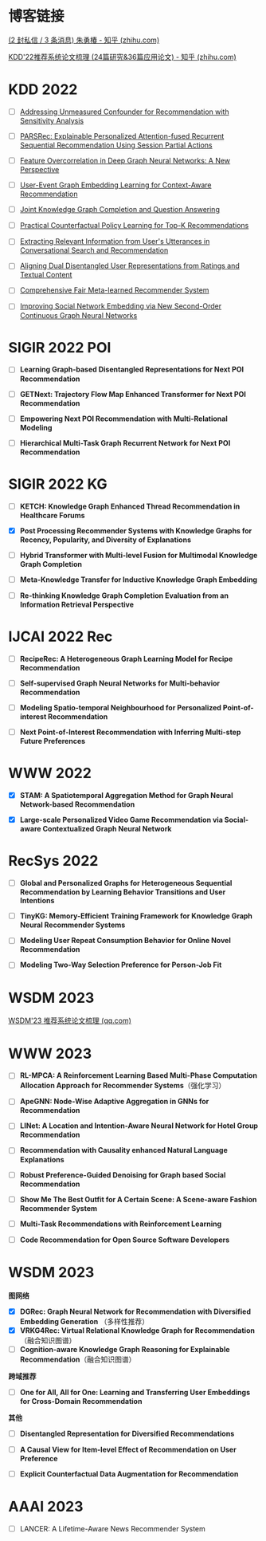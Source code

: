 # 博客链接

[(2 封私信 / 3 条消息) 朱勇椿 - 知乎 (zhihu.com)](https://www.zhihu.com/people/zhu-yong-chun-88/posts)

[KDD'22推荐系统论文梳理 (24篇研究&36篇应用论文) - 知乎 (zhihu.com)](https://zhuanlan.zhihu.com/p/550813024)



# KDD 2022

- [ ] [Addressing Unmeasured Confounder for Recommendation with Sensitivity Analysis](https://dl.acm.org/doi/10.1145/3534678.3539240)
- [ ] [PARSRec: Explainable Personalized Attention-fused Recurrent Sequential Recommendation Using Session Partial Actions](https://dl.acm.org/doi/10.1145/3534678.3539432)
- [ ] [Feature Overcorrelation in Deep Graph Neural Networks: A New Perspective](https://dl.acm.org/doi/10.1145/3534678.3539445)
- [ ] [User-Event Graph Embedding Learning for Context-Aware Recommendation](https://dl.acm.org/doi/10.1145/3534678.3539458)
- [ ] [Joint Knowledge Graph Completion and Question Answering](https://dl.acm.org/doi/10.1145/3534678.3539289)
- [ ] [Practical Counterfactual Policy Learning for Top-K Recommendations](https://dl.acm.org/doi/10.1145/3534678.3539295)
- [ ] [Extracting Relevant Information from User's Utterances in Conversational Search and Recommendation](https://dl.acm.org/doi/10.1145/3534678.3539471)
- [ ] [Aligning Dual Disentangled User Representations from Ratings and Textual Content](https://dl.acm.org/doi/10.1145/3534678.3539474)
- [ ] [Comprehensive Fair Meta-learned Recommender System](https://dl.acm.org/doi/10.1145/3534678.3539269)
- [ ] [Improving Social Network Embedding via New Second-Order Continuous Graph Neural Networks](https://dl.acm.org/doi/10.1145/3534678.3539415)



# SIGIR 2022 POI

- [ ] **Learning Graph-based Disentangled Representations for Next POI Recommendation**
- [ ] **GETNext: Trajectory Flow Map Enhanced Transformer for Next POI Recommendation**

- [ ] **Empowering Next POI Recommendation with Multi-Relational Modeling**

- [ ] **Hierarchical Multi-Task Graph Recurrent Network for Next POI Recommendation**





# SIGIR 2022 KG

- [ ] **KETCH: Knowledge Graph Enhanced Thread Recommendation in Healthcare Forums**

- [x] **Post Processing Recommender Systems with Knowledge Graphs for Recency, Popularity, and Diversity of Explanations**
- [ ] **Hybrid Transformer with Multi-level Fusion for Multimodal Knowledge Graph Completion**

- [ ] **Meta-Knowledge Transfer for Inductive Knowledge Graph Embedding**
- [ ] **Re-thinking Knowledge Graph Completion Evaluation from an Information Retrieval Perspective**



# IJCAI 2022 Rec

- [ ] **RecipeRec: A Heterogeneous Graph Learning Model for Recipe Recommendation**

- [ ] **Self-supervised Graph Neural Networks for Multi-behavior Recommendation**
- [ ] **Modeling Spatio-temporal Neighbourhood for Personalized Point-of-interest Recommendation**
- [ ] **Next Point-of-Interest Recommendation with Inferring Multi-step Future Preferences**



# WWW 2022

- [x] **STAM: A Spatiotemporal Aggregation Method for Graph Neural Network-based Recommendation**
- [x] **Large-scale Personalized Video Game Recommendation via Social-aware Contextualized Graph Neural Network**



# RecSys 2022

- [ ] **Global and Personalized Graphs for Heterogeneous Sequential Recommendation by Learning Behavior Transitions and User Intentions**

- [ ] **TinyKG: Memory-Efficient Training Framework for Knowledge Graph Neural Recommender Systems**

- [ ] **Modeling User Repeat Consumption Behavior for Online Novel Recommendation**

- [ ] **Modeling Two-Way Selection Preference for Person-Job Fit**



# WSDM 2023

[WSDM'23 推荐系统论文梳理 (qq.com)](https://mp.weixin.qq.com/s/-8n8x3cCII9nnOq2-X2-Fg)



# WWW 2023

- [ ] **RL-MPCA: A Reinforcement Learning Based Multi-Phase Computation Allocation Approach for Recommender Systems**（强化学习）
- [ ] **ApeGNN: Node-Wise Adaptive Aggregation in GNNs for Recommendation**
- [ ] **LINet: A Location and Intention-Aware Neural Network for Hotel Group Recommendation**
- [ ] **Recommendation with Causality enhanced Natural Language Explanations**
- [ ] **Robust Preference-Guided Denoising for Graph based Social Recommendation**
- [ ] **Show Me The Best Outfit for A Certain Scene: A Scene-aware Fashion Recommender System**
- [ ] **Multi-Task Recommendations with Reinforcement Learning**
- [ ] **Code Recommendation for Open Source Software Developers**



# WSDM 2023

**图网络**

- [x] **DGRec: Graph Neural Network for Recommendation with Diversified Embedding Generation** （多样性推荐）
- [x] **VRKG4Rec: Virtual Relational Knowledge Graph for Recommendation**（融合知识图谱）
- [ ] **Cognition-aware Knowledge Graph Reasoning for Explainable Recommendation**（融合知识图谱）

**跨域推荐**

- [ ] **One for All, All for One: Learning and Transferring User Embeddings for Cross-Domain Recommendation**

**其他**

- [ ] **Disentangled Representation for Diversified Recommendations**
- [ ] **A Causal View for Item-level Effect of Recommendation on User Preference**
- [ ] **Explicit Counterfactual Data Augmentation for Recommendation**





# AAAI 2023

- [ ] LANCER: A Lifetime-Aware News Recommender System
